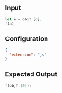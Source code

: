 
## Input
```javascript input
let a = obj?.[0];
f(a);
```

## Configuration
```json configuration
{
  "extension": "js"
}
```

## Expected Output
```javascript expected output
f(obj?.[0]);
```
